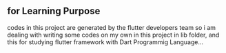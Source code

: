 ## for Learning Purpose

codes in this project are generated by the flutter developers team so
i am dealing with writing some codes on my own in this project in lib folder, and this for studying flutter framework with Dart Programmig Language...
